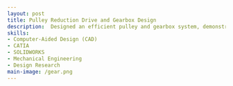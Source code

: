 ```yaml
---
layout: post
title: Pulley Reduction Drive and Gearbox Design
description:  Designed an efficient pulley and gearbox system, demonstrating proficiency in mechanical component design and CAD modeling with CATIA.
skills: 
- Computer-Aided Design (CAD) 
- CATIA 
- SOLIDWORKS 
- Mechanical Engineering 
- Design Research
main-image: /gear.png
---
```

